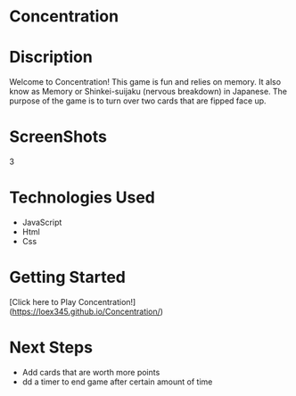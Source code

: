 # Concentration
# Discription
Welcome to Concentration! This game is fun and relies on memory. It also know as Memory or Shinkei-suijaku (nervous breakdown) in Japanese. The purpose of the game is to turn over two cards that are fipped face up. 

# ScreenShots

3

# Technologies Used

- JavaScript
- Html
- Css

# Getting Started

[Click here to Play Concentration!] (https://loex345.github.io/Concentration/)

# Next Steps
- Add cards that are worth more points
- dd a timer to end game after certain amount of time
